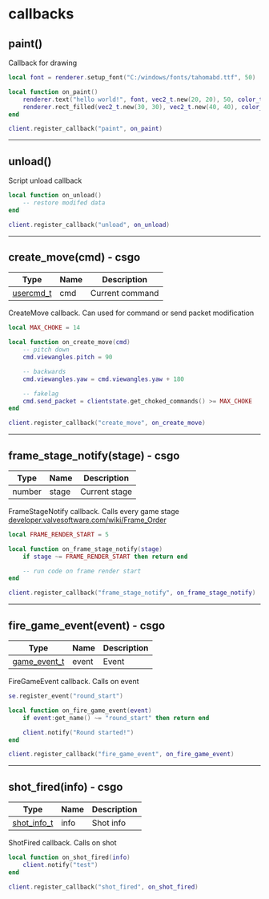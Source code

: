 # callbacks

## **paint()** 

Callback for drawing
```lua
local font = renderer.setup_font("C:/windows/fonts/tahomabd.ttf", 50)

local function on_paint()
    renderer.text("hello world!", font, vec2_t.new(20, 20), 50, color_t.new(255, 255, 255, 255))
    renderer.rect_filled(vec2_t.new(30, 30), vec2_t.new(40, 40), color_t.new(255, 0, 0, 255))
end

client.register_callback("paint", on_paint)
```

---

## **unload()**

Script unload callback
```lua
local function on_unload()
    -- restore modifed data
end

client.register_callback("unload", on_unload)
```

---

## **create_move(cmd)** - csgo
Type | Name | Description
------------ | ------------- | ------------
[usercmd_t](../sourceengine/types/usercmd_t/) | cmd | Current command

CreateMove callback. Can used for command or send packet modification
```lua
local MAX_CHOKE = 14

local function on_create_move(cmd) 
    -- pitch down
    cmd.viewangles.pitch = 90

    -- backwards
    cmd.viewangles.yaw = cmd.viewangles.yaw + 180

    -- fakelag
    cmd.send_packet = clientstate.get_choked_commands() >= MAX_CHOKE
end

client.register_callback("create_move", on_create_move)
```
---

## **frame_stage_notify(stage)** - csgo
Type | Name | Description
------------ | ------------- | ------------
number | stage | Current stage

FrameStageNotify callback. Calls every game stage [developer.valvesoftware.com/wiki/Frame_Order](https://developer.valvesoftware.com/wiki/Frame_Order)
```lua
local FRAME_RENDER_START = 5

local function on_frame_stage_notify(stage) 
    if stage ~= FRAME_RENDER_START then return end

    -- run code on frame render start
end

client.register_callback("frame_stage_notify", on_frame_stage_notify)
```
---

## **fire_game_event(event)** - csgo
Type | Name | Description
------------ | ------------- | ------------
[game_event_t](../sourceengine/types/game_event_t/) | event | Event

FireGameEvent callback. Calls on event
```lua
se.register_event("round_start")

local function on_fire_game_event(event) 
    if event:get_name() ~= "round_start" then return end

    client.notify("Round started!")
end

client.register_callback("fire_game_event", on_fire_game_event)
```

---

## **shot_fired(info)** - csgo
Type | Name | Description
------------ | ------------- | ------------
[shot_info_t](../sourceengine/types/shot_info_t/) | info | Shot info

ShotFired callback. Calls on shot
```lua
local function on_shot_fired(info) 
    client.notify("test")
end

client.register_callback("shot_fired", on_shot_fired)
```